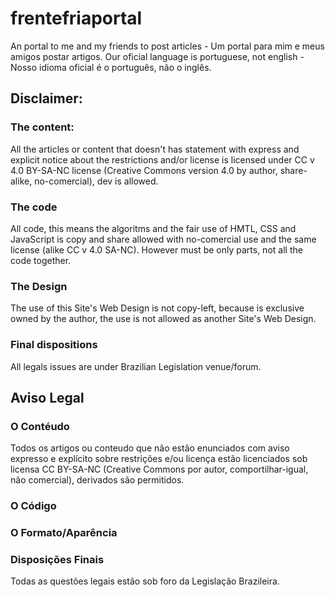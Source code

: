 # frentefriaportal

An portal to me and my friends to post articles - Um portal para mim e meus amigos postar artigos.
Our oficial language is portuguese, not english - Nosso idioma oficial é o português, não o inglês.


## Disclaimer: 

### The content:

All the articles or content that doesn't has statement with express and explicit notice about the restrictions and/or license is licensed under CC v 4.0 BY-SA-NC license (Creative Commons version 4.0 by author, share-alike, no-comercial), dev is allowed. 


### The code

All code, this means the algoritms and the fair use of HMTL, CSS and JavaScript is copy and share allowed with no-comercial use and the same license (alike CC v 4.0 SA-NC). However must be only parts, not all the code together.


### The Design

The use of this Site's Web Design is not copy-left, because is exclusive owned by the author, the use is not allowed as another Site's Web Design.

### Final dispositions

All legals issues are under Brazilian Legislation venue/forum.




## Aviso Legal

### O Contéudo

Todos os artigos ou conteudo que não estão enunciados com aviso expresso e explícito sobre restrições e/ou licença estão licenciados sob licensa CC BY-SA-NC (Creative Commons por autor, comportilhar-igual, não comercial), derivados são permitidos. 

### O Código

### O Formato/Aparência

### Disposições Finais

Todas as questões legais estão sob foro da Legislação Brazileira.

